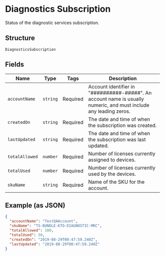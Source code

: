 
# Diagnostics Subscription

Status of the diagnostic services subscription.

## Structure

`DiagnosticsSubscription`

## Fields

| Name | Type | Tags | Description |
|  --- | --- | --- | --- |
| `accountName` | `string` | Required | Account identifier in "##########-#####". An account name is usually numeric, and must include any leading zeros. |
| `createdOn` | `string` | Required | The date and time of when the subscription was created. |
| `lastUpdated` | `string` | Required | The date and time of when the subscription was last updated. |
| `totalAllowed` | `number` | Required | Number of licenses currently assigned to devices. |
| `totalUsed` | `number` | Required | Number of licenses currently used by the devices. |
| `skuName` | `string` | Required | Name of the SKU for the account. |

## Example (as JSON)

```json
{
  "accountName": "TestQAAccount",
  "skuName": "TS-BUNDLE-KTO-DIAGNOSTIC-MRC",
  "totalAllowed": 100,
  "totalUsed": 50,
  "createdOn": "2019-08-29T00:47:59.240Z",
  "lastUpdated": "2019-08-29T00:47:59.240Z"
}
```

